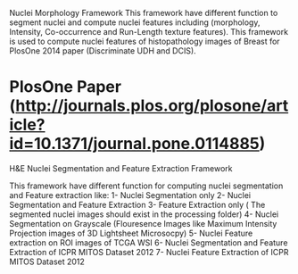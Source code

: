 Nuclei Morphology Framework
This framework have different function to segment nuclei and compute nuclei features including (morphology, Intensity, Co-occurrence and Run-Length texture features). This framework is used to compute nuclei features of histopathology images of Breast for PlosOne 2014 paper (Discriminate UDH and DCIS). 
# PlosOne Paper (http://journals.plos.org/plosone/article?id=10.1371/journal.pone.0114885)
H&E Nuclei Segmentation and Feature Extraction Framework

This framework have different function for computing nuclei segmentation and Feature extraction like:
1- Nuclei Segmentation only
2- Nuclei Segmentation and Feature Extraction 
3- Feature Extraction only ( The segmented nuclei images should exist in the processing folder)
4- Nuclei Segmentation on Grayscale (Flouresence Images like Maximum Intensity Projection images of 3D Lightsheet Microsocpy)
5- Nuclei Feature extraction on ROI images of TCGA WSI
6- Nuclei Segmentation and Feature Extraction of ICPR MITOS Dataset 2012
7- Nuclei Feature Extraction of ICPR MITOS Dataset 2012


